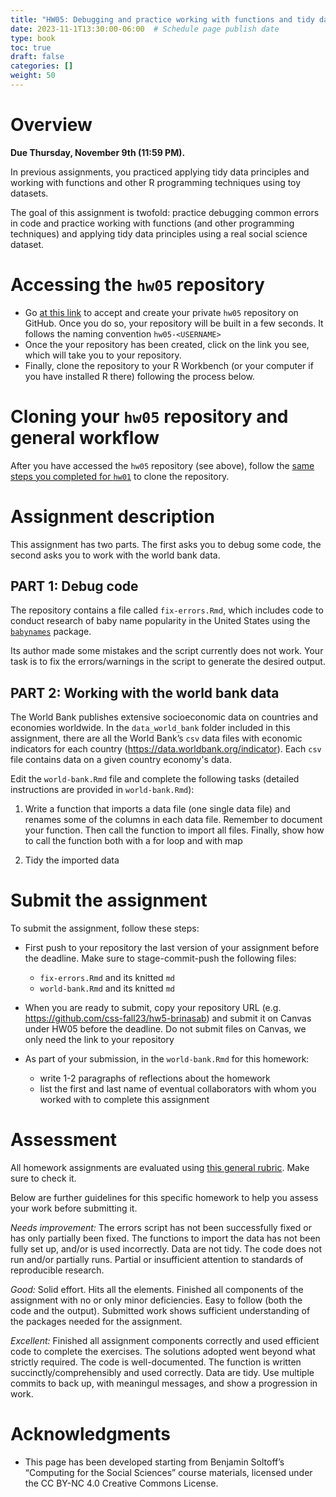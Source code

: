 ```yaml
---
title: "HW05: Debugging and practice working with functions and tidy data"
date: 2023-11-1T13:30:00-06:00  # Schedule page publish date
type: book
toc: true
draft: false
categories: []
weight: 50
---
```




# Overview

**Due Thursday, November 9th (11:59 PM).**

In previous assignments, you practiced applying tidy data principles and working with functions and other R programming techniques using toy datasets. 

The goal of this assignment is twofold: practice debugging common errors in code and practice working with functions (and other programming techniques) and applying tidy data principles using a real social science dataset.


# Accessing the `hw05` repository

* Go [at this link](https://classroom.github.com/a/Y_PGoY5Y) to accept and create your private `hw05` repository on GitHub. Once you do so, your repository will be built in a few seconds. It follows the naming convention `hw05-<USERNAME>`  
* Once the your repository has been created, click on the link you see, which will take you to your repository. 
* Finally, clone the repository to your R Workbench (or your computer if you have installed R there) following the process below.


# Cloning your `hw05` repository and general workflow

After you have accessed the `hw05` repository (see above), follow the [same steps you completed for `hw01`](/homework/edit-readme/) to clone the repository.


# Assignment description

This assignment has two parts. The first asks you to debug some code, the second asks you to work with the world bank data.


## PART 1: Debug code

The repository contains a file called `fix-errors.Rmd`, which includes code to conduct research of baby name popularity in the United States using the [`babynames`](http://hadley.github.io/babynames/) package. 

Its author made some mistakes and the script currently does not work. Your task is to fix the errors/warnings in the script to generate the desired output.


## PART 2: Working with the world bank data

The World Bank publishes extensive socioeconomic data on countries and economies worldwide. In the `data_world_bank` folder included in this assignment, there are all the World Bank’s `csv` data files with economic indicators for each country (https://data.worldbank.org/indicator). Each `csv` file contains data on a given country economy's data.

Edit the `world-bank.Rmd` file and complete the following tasks (detailed instructions are provided in `world-bank.Rmd`):

1. Write  a function that imports a data file (one single data file) and renames some of the columns in each data file. Remember to document your function. Then call the function to import all files. Finally, show how to call the function both with a for loop and with map

2. Tidy the imported data

<!--
Once you have the data imported, write a brief report exploring and analyzing at least [two variables in the data](http://data.worldbank.org/indicator). Use a combination of descriptive statistics, tables, and figures, and present your results and analysis in a coherent and interpretable manner. The main point is that your report should not just be code and output from R - you also need to include your own written analysis. Submitting the report as an [Quarto document](http://rmarkdown.rstudio.com/) will make this much easier (and is in fact mandatory).
-->


# Submit the assignment

To submit the assignment, follow these steps:

* First push to your repository the last version of your assignment before the deadline. Make sure to stage-commit-push the following files:
    
    - `fix-errors.Rmd` and its knitted `md`
    - `world-bank.Rmd` and its knitted `md`

* When you are ready to submit, copy your repository URL (e.g. https://github.com/css-fall23/hw5-brinasab) and submit it on Canvas under HW05 before the deadline. Do not submit files on Canvas, we only need the link to your repository 

* As part of your submission, in the `world-bank.Rmd` for this homework:
  * write 1-2 paragraphs of reflections about the homework
  * list the first and last name of eventual collaborators with whom you worked with to complete this assignment
  
  
# Assessment

All homework assignments are evaluated using [this general rubric](/faq/homework-evaluations/). Make sure to check it. 

Below are further guidelines for this specific homework to help you assess your work before submitting it.

*Needs improvement:* The errors script has not been successfully fixed or has only partially been fixed. The functions to import the data has not been fully set up, and/or is used incorrectly. Data are not tidy. The code does not run and/or partially runs. Partial or insufficient attention to standards of reproducible research.

*Good:* Solid effort. Hits all the elements. Finished all components of the assignment with no or only minor deficiencies. Easy to follow (both the code and the output). Submitted work shows sufficient understanding of the packages needed for the assignment.

*Excellent:* Finished all assignment components correctly and used efficient code to complete the exercises. The solutions adopted went beyond what strictly required. The code is well-documented. The function is written succinctly/comprehensibly and used correctly. Data are tidy. Use multiple commits to back up, with meaningul messages, and show a progression in work.


# Acknowledgments

* This page has been developed starting from Benjamin Soltoff’s “Computing for the Social Sciences” course materials, licensed under the CC BY-NC 4.0 Creative Commons License.
